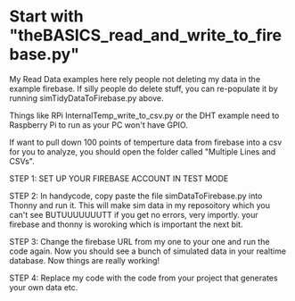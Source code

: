 # Start with "theBASICS_read_and_write_to_firebase.py"

My Read Data examples here rely people not deleting my data in the example firebase.
If silly people do delete stuff, you can re-populate it by running simTidyDataToFirebase.py above.

Things like RPi InternalTemp_write_to_csv.py or the DHT example need to Raspberry Pi to run as your PC won't have GPIO.

If want to pull down 100 points of temperture data from firebase into a csv for you to analyze, you should open the folder called "Multiple Lines and CSVs".


STEP 1: SET UP YOUR FIREBASE ACCOUNT IN TEST MODE

STEP 2: In handycode, copy paste the file simDataToFirebase.py into Thonny and run it. This will make sim data in my reposoitory which you can't see BUTUUUUUUUTT if you get no errors, very importly. your firebase and thonny is woroking which is important the next bit.

STEP 3: Change the firebase URL from my one to your one and run the code again. Now you should see a bunch of simulated data in your realtime database. Now things are really working!

STEP 4: Replace my code with the code from your project that generates your own data etc.
